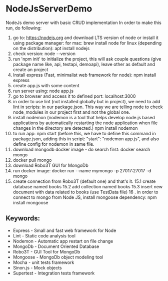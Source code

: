 # NodeJsServerDemo
NodeJs demo server with basic CRUD implementation
In order to make this run, do following:
1. go to: https://nodejs.org and download LTS version of node or install it using package manager:
  for mac: brew install node
	for linux (depending on the distribution): apt install nodejs
2. check version: node --version
3. run 'npm init' to initialize the project, this will ask couple questions (give package name like, api, testapi, demoapi), leave other as default and create an project
4. Install express (Fast, minimalist web framework for node): npm install express
5. create app.js with some content
6. run server using: node app.js
7. go to browser and access it to defined port: localhost:3000
8. in order to use lint (not installed globally but in project), we need to add lint in scripts: in our package.json. This way we are telling node to
	check node_modules in our project first and not the global one.
9. install nodemon (nodemon is a tool that helps develop node.js based applications by automatically restarting the node application when file changes in the directory are detected.)
	npm install nodemon
10. to run app: npm start (before this, we have to define this command in package.json, adding this in script: "start": "nodemon app.js",
	and also define config for nodemon in same file.
11. download mongodb docker image - do search first: docker search mongo
12. docker pull mongo
13. download Robo3T GUI for MongoDb
14. run docker image: docker run --name mymongo -p 27017:27017 -d mongo
15. create connection from Robo3T (default one) and that's it.
15.1 create database named books
15.2 add collection named books
15.3 insert new document with data related to books (use TestData file)
16 . in order to connect to mongo from Node JS, install mongoose dependency: npm install mongoose


Keywords:
---------
* Express - Small and fast web framework for Node
* Lint - Static code analysis tool
* Nodemon - Automatic app restart on file change
* MongoDb - Document Oriented Database
* Robo3T - GUI Tool for MongoDb
* Mongoose - MongoDb object modeling tool
* Mocha - unit tests framework 
* Sinon.js - Mock objects
* Supertest - Integration tests framework 
